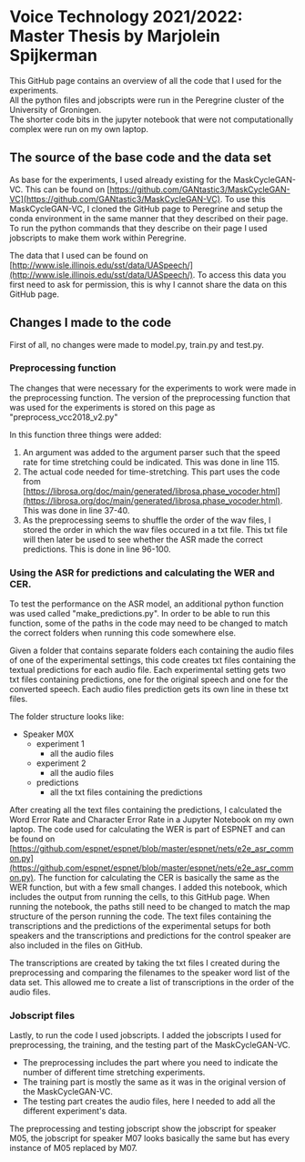 # Voice Technology 2021/2022: Master Thesis by Marjolein Spijkerman

This GitHub page contains an overview of all the code that I used for the experiments. <br/>
All the python files and jobscripts were run in the Peregrine cluster of the University of Groningen. <br/>
The shorter code bits in the jupyter notebook that were not computationally complex were run on my own laptop. 

## The source of the base code and the data set

As base for the experiments, I used already existing for the MaskCycleGAN-VC. This can be found on [https://github.com/GANtastic3/MaskCycleGAN-VC](https://github.com/GANtastic3/MaskCycleGAN-VC). To use this MaskCycleGAN-VC, I cloned the GitHub page to Peregrine and setup the conda environment in the same manner that they described on their page. To run the python commands that they describe on their page I used jobscripts to make them work within Peregrine.

The data that I used can be found on [http://www.isle.illinois.edu/sst/data/UASpeech/](http://www.isle.illinois.edu/sst/data/UASpeech/). To access this data you first need to ask for permission, this is why I cannot share the data on this GitHub page. 

## Changes I made to the code

First of all, no changes were made to model.py, train.py and test.py. <br/>

### Preprocessing function
The changes that were necessary for the experiments to work were made in the preprocessing function. 
The version of the preprocessing function that was used for the experiments is stored on this page as "preprocess_vcc2018_v2.py"<br/>

In this function three things were added:
1. An argument was added to the argument parser such that the speed rate for time stretching could be indicated. This was done in line 115.
2. The actual code needed for time-stretching. This part uses the code from [https://librosa.org/doc/main/generated/librosa.phase_vocoder.html](https://librosa.org/doc/main/generated/librosa.phase_vocoder.html). This was done in line 37-40.
3. As the preprocessing seems to shuffle the order of the wav files, I stored the order in which the wav files occured in a txt file. This txt file will then later be used to see whether the ASR made the correct predictions. This is done in line 96-100.

### Using the ASR for predictions and calculating the WER and CER. 
To test the performance on the ASR model, an additional python function was used called "make_predictions.py". In order to be able to run this function, some of the paths in the code may need to be changed to match the correct folders when running this code somewhere else. <br/>

Given a folder that contains separate folders each containing the audio files of one of the experimental settings, this code creates txt files containing the textual predictions for each audio file. Each experimental setting gets two txt files containing predictions, one for the original speech and one for the converted speech. Each audio files prediction gets its own line in these txt files. </br>

The folder structure looks like:
- Speaker M0X</br>
  - experiment 1</br>
    - all the audio files</br>
  - experiment 2</br>
    - all the audio files</br>
  - predictions</br>
    - all the txt files containing the predictions</br>

After creating all the text files containing the predictions, I calculated the Word Error Rate and Character Error Rate in a Jupyter Notebook on my own laptop. The code used for calculating the WER is part of ESPNET and can be found on [https://github.com/espnet/espnet/blob/master/espnet/nets/e2e_asr_common.py](https://github.com/espnet/espnet/blob/master/espnet/nets/e2e_asr_common.py). The function for calculating the CER is basically the same as the WER function, but with a few small changes. I added this notebook, which includes the output from running the cells, to this GitHub page. When running the notebook, the paths still need to be changed to match the map structure of the person running the code. The text files containing the transcriptions and the predictions of the experimental setups for both speakers and the transcriptions and predictions for the control speaker are also included in the files on GitHub. <br/>

The transcriptions are created by taking the txt files I created during the preprocessing and comparing the filenames to the speaker word list of the data set. This allowed me to create a list of transcriptions in the order of the audio files. 

### Jobscript files
Lastly, to run the code I used jobscripts. I added the jobscripts I used for preprocessing, the training, and the testing part of the MaskCycleGAN-VC. <br/>
- The preprocessing includes the part where you need to indicate the number of different time stretching experiments. 
- The training part is mostly the same as it was in the original version of the MaskCycleGAN-VC. 
- The testing part creates the audio files, here I needed to add all the different experiment's data. 

The preprocessing and testing jobscript show the jobscript for speaker M05, the jobscript for speaker M07 looks basically the same but has every instance of M05 replaced by M07. 
